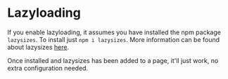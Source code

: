 # Lazyloading

If you enable lazyloading, it assumes you have installed the npm package `lazysizes`. 
To install just `npm i lazysizes`. More information can be found about lazysizes [here](https://www.npmjs.com/package/lazysizes).

Once installed and lazysizes has been added to a page, it'll just work, no extra configuration needed.